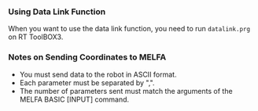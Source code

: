 ### Using Data Link Function
When you want to use the data link function, you need to run `datalink.prg` on RT ToolBOX3.<br>

### Notes on Sending Coordinates to MELFA
- You must send data to the robot in ASCII format.  
- Each parameter must be separated by ",".  
- The number of parameters sent must match the arguments of the MELFA BASIC [INPUT] command.